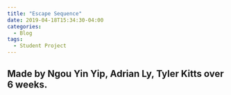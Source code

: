 ```yaml
---
title: "Escape Sequence"
date: 2019-04-18T15:34:30-04:00
categories:
  - Blog
tags:
  - Student Project
---
```

Made by Ngou Yin Yip, Adrian Ly, Tyler Kitts over 6 weeks.
---
<script src="{{ site.baseurl }}/assets/unity/EscapeSequence/TemplateData/UnityProgress.js"></script>  
<script src="{{ site.baseurl }}/assets/unity/EscapeSequence/Build/UnityLoader.js"></script>
<script>
  var gameInstance = UnityLoader.instantiate("gameContainer", "{{ site.baseurl }}/assets/unity/EscapeSequence/Build/EscapeSequence.json",{onProgress: UnityProgress});  
</script>
<div class="webgl-content">
  <div id="gameContainer" style="width: 960px; height: 600px"></div>
</div>